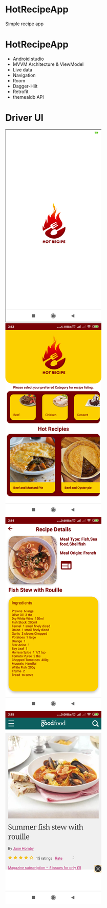 # HotRecipeApp
Simple recipe app

# HotRecipeApp
- Android studio 
- MVVM Architecture & ViewModel
- Live data 
- Navigation
- Room
- Dagger-Hilt
- Retrofit 
- themealdb API

# Driver UI
<img src = "screenshots/splash_screen.png" width ="300" /> <img src = "screenshots/homescreen.png" width ="300" /> 
<img src = "screenshots/recepidetailscreen.png" width ="300" /> <img src = "screenshots/recepisourcescreen.png" width ="300" /> 
